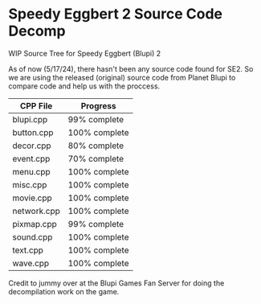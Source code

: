 # Speedy Eggbert 2 Source Code Decomp
 WIP Source Tree for Speedy Eggbert (Blupi) 2

 As of now (5/17/24), there hasn't been any source code found for SE2. So we are using the released (original) source code from Planet Blupi to compare code and help us with the proccess.

 | CPP File | Progress |
 | -------- | -------- |
 | blupi.cpp | 99% complete  |
 | button.cpp | 100% complete |
 | decor.cpp     | 80% complete |
 | event.cpp	 | 70% complete |
 | menu.cpp		 | 100% complete |
 | misc.cpp		 | 100% complete |
 | movie.cpp	 | 100% complete |
 | network.cpp	 | 100% complete  |
 | pixmap.cpp	 | 99% complete |
 | sound.cpp	 | 100% complete |
 | text.cpp		 | 100% complete |
 | wave.cpp   | 100% complete |

 
 Credit to jummy over at the Blupi Games Fan Server for doing the decompilation work on the game.
